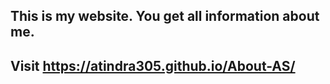 ## This is my website. You get all information about me.
## Visit https://atindra305.github.io/About-AS/
